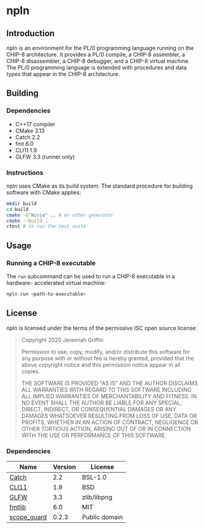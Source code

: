 # npln

## Introduction

npln is an environment for the PL/0 programming language running on the
CHIP-8 architecture.  It provides a PL/0 compile, a CHIP-8 assembler,
a CHIP-8 disassembler, a CHIP-8 debugger, and a CHIP-8 virtual machine.
The PL/0 programming language is extended with procedures and data types
that appear in the CHIP-8 architecture.

## Building

### Dependencies

- C++17 compiler
- CMake 3.13
- Catch 2.2
- fmt 6.0
- CLI11 1.9
- GLFW 3.3 (runner only)

### Instructions

npln uses CMake as its build system.  The standard procedure for
building software with CMake applies:

```sh
mkdir build
cd build
cmake -G"Ninja" .. # or other generator
cmake --build .
ctest # to run the test suite
```

## Usage

### Running a CHIP-8 executable

The `run` subcommand can be used to run a CHIP-8 executable in a hardware-
accelerated virtual machine:
```sh
npln run <path-to-executable>
```

## License

npln is licensed under the terms of the permissive ISC open source
license:

> Copyright 2020 Jeremiah Griffin
>
> Permission to use, copy, modify, and/or distribute this software for
> any purpose with or without fee is hereby granted, provided that the
> above copyright notice and this permission notice appear in all
> copies.
>
> THE SOFTWARE IS PROVIDED "AS IS" AND THE AUTHOR DISCLAIMS ALL
> WARRANTIES WITH REGARD TO THIS SOFTWARE INCLUDING ALL IMPLIED
> WARRANTIES OF MERCHANTABILITY AND FITNESS.  IN NO EVENT SHALL THE
> AUTHOR BE LIABLE FOR ANY SPECIAL, DIRECT, INDIRECT, OR CONSEQUENTIAL
> DAMAGES OR ANY DAMAGES WHATSOEVER RESULTING FROM LOSS OF USE, DATA OR
> PROFITS, WHETHER IN AN ACTION OF CONTRACT, NEGLIGENCE OR OTHER
> TORTIOUS ACTION, ARISING OUT OF OR IN CONNECTION WITH THE USE OR
> PERFORMANCE OF THIS SOFTWARE.

### Dependencies

Name                                                | Version | License
--------------------------------------------------- | ------- | --------------
[Catch](https://github.com/catchorg/Catch2)         | 2.2     | BSL-1.0
[CLI11](https://github.com/CLIUtils/CLI11)          | 1.9     | BSD
[GLFW](https://www.glfw.org)                        | 3.3     | zlib/libpng
[fmtlib](https://fmt.dev)                           | 6.0     | MIT
[scope_guard](https://github.com/ricab/scope_guard) | 0.2.3   | Public domain
